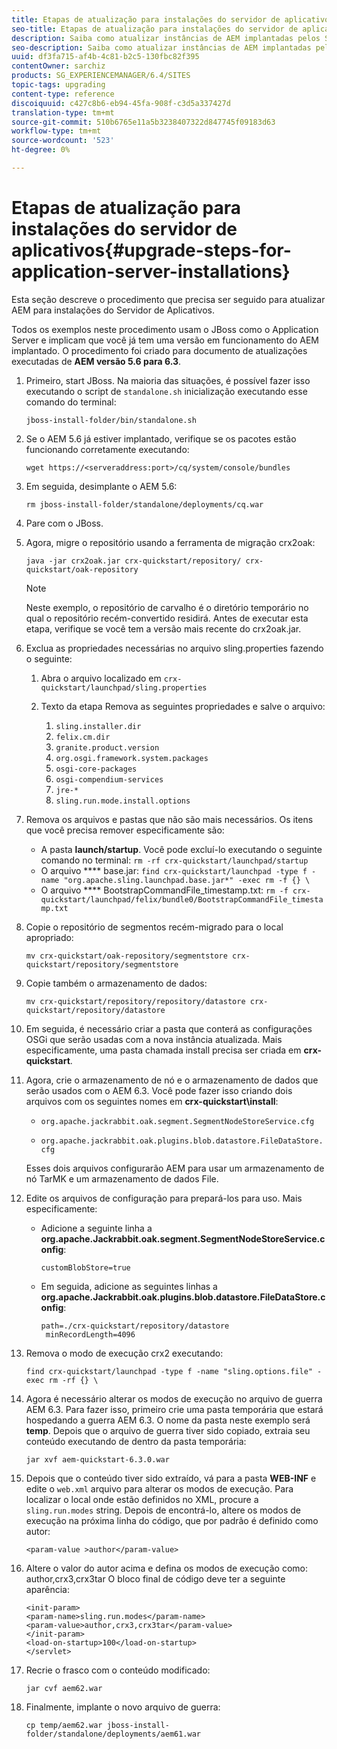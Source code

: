 ```yaml
---
title: Etapas de atualização para instalações do servidor de aplicativos
seo-title: Etapas de atualização para instalações do servidor de aplicativos
description: Saiba como atualizar instâncias de AEM implantadas pelos Servidores de aplicativos.
seo-description: Saiba como atualizar instâncias de AEM implantadas pelos Servidores de aplicativos.
uuid: df3fa715-af4b-4c81-b2c5-130fbc82f395
contentOwner: sarchiz
products: SG_EXPERIENCEMANAGER/6.4/SITES
topic-tags: upgrading
content-type: reference
discoiquuid: c427c8b6-eb94-45fa-908f-c3d5a337427d
translation-type: tm+mt
source-git-commit: 510b6765e11a5b3238407322d847745f09183d63
workflow-type: tm+mt
source-wordcount: '523'
ht-degree: 0%

---
```



# Etapas de atualização para instalações do servidor de aplicativos{#upgrade-steps-for-application-server-installations}

Esta seção descreve o procedimento que precisa ser seguido para atualizar AEM para instalações do Servidor de Aplicativos.

Todos os exemplos neste procedimento usam o JBoss como o Application Server e implicam que você já tem uma versão em funcionamento do AEM implantado. O procedimento foi criado para documento de atualizações executadas de **AEM versão 5.6 para 6.3**.

1. Primeiro, start JBoss. Na maioria das situações, é possível fazer isso executando o script de `standalone.sh` inicialização executando esse comando do terminal:

   ```shell
   jboss-install-folder/bin/standalone.sh
   ```

1. Se o AEM 5.6 já estiver implantado, verifique se os pacotes estão funcionando corretamente executando:

   ```shell
   wget https://<serveraddress:port>/cq/system/console/bundles
   ```

1. Em seguida, desimplante o AEM 5.6:

   ```shell
   rm jboss-install-folder/standalone/deployments/cq.war
   ```

1. Pare com o JBoss.

1. Agora, migre o repositório usando a ferramenta de migração crx2oak:

   ```shell
   java -jar crx2oak.jar crx-quickstart/repository/ crx-quickstart/oak-repository
   ```

   >[!NOTE]
   >
   >Neste exemplo, o repositório de carvalho é o diretório temporário no qual o repositório recém-convertido residirá. Antes de executar esta etapa, verifique se você tem a versão mais recente do crx2oak.jar.

1. Exclua as propriedades necessárias no arquivo sling.properties fazendo o seguinte:

   1. Abra o arquivo localizado em `crx-quickstart/launchpad/sling.properties`
   1. Texto da etapa Remova as seguintes propriedades e salve o arquivo:

      1. `sling.installer.dir`
      1. `felix.cm.dir`
      1. `granite.product.version`
      1. `org.osgi.framework.system.packages`
      1. `osgi-core-packages`
      1. `osgi-compendium-services`
      1. `jre-*`
      1. `sling.run.mode.install.options`

1. Remova os arquivos e pastas que não são mais necessários. Os itens que você precisa remover especificamente são:

   * A pasta **launch/startup**. Você pode excluí-lo executando o seguinte comando no terminal: `rm -rf crx-quickstart/launchpad/startup`
   * O arquivo **** base.jar: `find crx-quickstart/launchpad -type f -name "org.apache.sling.launchpad.base.jar*" -exec rm -f {} \`
   * O arquivo **** BootstrapCommandFile_timestamp.txt: `rm -f crx-quickstart/launchpad/felix/bundle0/BootstrapCommandFile_timestamp.txt`

1. Copie o repositório de segmentos recém-migrado para o local apropriado:

   ```shell
   mv crx-quickstart/oak-repository/segmentstore crx-quickstart/repository/segmentstore
   ```

1. Copie também o armazenamento de dados:

   ```shell
   mv crx-quickstart/repository/repository/datastore crx-quickstart/repository/datastore
   ```

1. Em seguida, é necessário criar a pasta que conterá as configurações OSGi que serão usadas com a nova instância atualizada. Mais especificamente, uma pasta chamada install precisa ser criada em **crx-quickstart**.

1. Agora, crie o armazenamento de nó e o armazenamento de dados que serão usados com o AEM 6.3. Você pode fazer isso criando dois arquivos com os seguintes nomes em **crx-quickstart\install**:

   * `org.apache.jackrabbit.oak.segment.SegmentNodeStoreService.cfg`

   * `org.apache.jackrabbit.oak.plugins.blob.datastore.FileDataStore.cfg`

   Esses dois arquivos configurarão AEM para usar um armazenamento de nó TarMK e um armazenamento de dados File.

1. Edite os arquivos de configuração para prepará-los para uso. Mais especificamente:

   * Adicione a seguinte linha a **org.apache.Jackrabbit.oak.segment.SegmentNodeStoreService.config**:

      `customBlobStore=true`

   * Em seguida, adicione as seguintes linhas a **org.apache.Jackrabbit.oak.plugins.blob.datastore.FileDataStore.config**:

      ```
      path=./crx-quickstart/repository/datastore
       minRecordLength=4096
      ```

1. Remova o modo de execução crx2 executando:

   ```shell
   find crx-quickstart/launchpad -type f -name "sling.options.file" -exec rm -rf {} \
   ```

1. Agora é necessário alterar os modos de execução no arquivo de guerra AEM 6.3. Para fazer isso, primeiro crie uma pasta temporária que estará hospedando a guerra AEM 6.3. O nome da pasta neste exemplo será **temp**. Depois que o arquivo de guerra tiver sido copiado, extraia seu conteúdo executando de dentro da pasta temporária:

   ```shell
   jar xvf aem-quickstart-6.3.0.war
   ```

1. Depois que o conteúdo tiver sido extraído, vá para a pasta **WEB-INF** e edite o `web.xml` arquivo para alterar os modos de execução. Para localizar o local onde estão definidos no XML, procure a `sling.run.modes` string. Depois de encontrá-lo, altere os modos de execução na próxima linha do código, que por padrão é definido como autor:

   ```shell
   <param-value >author</param-value>
   ```

1. Altere o valor do autor acima e defina os modos de execução como: author,crx3,crx3tar O bloco final de código deve ter a seguinte aparência:

   ```
   <init-param>
   <param-name>sling.run.modes</param-name>
   <param-value>author,crx3,crx3tar</param-value>
   </init-param>
   <load-on-startup>100</load-on-startup>
   </servlet>
   ```

1. Recrie o frasco com o conteúdo modificado:

   ```shell
   jar cvf aem62.war
   ```

1. Finalmente, implante o novo arquivo de guerra:

   ```shell
   cp temp/aem62.war jboss-install-folder/standalone/deployments/aem61.war
   ```

